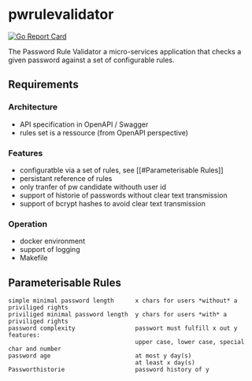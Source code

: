 # pwrulevalidator
[![Go Report Card](https://goreportcard.com/badge/github.com/theovassiliou/pwrulevalidator)](https://goreportcard.com/report/github.com/theovassiliou/pwrulevalidator)

The Password Rule Validator a micro-services application that checks a given password against a set of configurable rules. 

## Requirements

### Architecture

- API specification in OpenAPI / Swagger
- rules set is a ressource (from OpenAPI perspective)


### Features

- configuratble via a set of rules, see [[#Parameterisable Rules]]
- persistant reference of rules
- only tranfer of pw candidate withouth user id
- support of historie of passwords without clear text transmission
- support of bcrypt hashes to avoid clear text transmission

### Operation

- docker environment
- support of logging
- Makefile



## Parameterisable Rules


    simple minimal password length      x chars for users *without* a priviliged rights 
    priviliged minimal password length  y chars for users *with* a priviliged rights
    password complexity                 passwort must fulfill x out y features:
                                        upper case, lower case, special char and number
    password age	                    at most y day(s)
                                        at least x day(s)
    Passworthistorie                    password history of y
